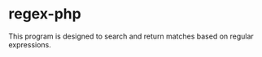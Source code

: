 regex-php
=========
This program is designed to search and return matches based on regular expressions.
